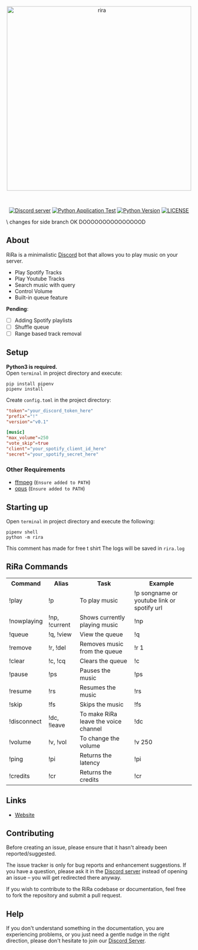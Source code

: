 <div align="center">
  <br />
  <p>
    <a href="https://rira.wtf"><img src="https://i.imgur.com/BVuDXEM.png" width="500" alt="rira" /></a>
  </p>
  <br />
  <p>
    <a href="https://discord.gg/aMgWPApkyS"><img src="https://img.shields.io/discord/738109119671566447?color=5865F2&logo=discord&logoColor=white" alt="Discord server" /></a>
    <a href="https://github.com/apratimshukla6/RiRa/actions"><img src="https://github.com/apratimshukla6/RiRa/actions/workflows/python-app.yml/badge.svg" alt="Python Application Test" /></a>
    <a href="https://rira.wtf"><img src="https://img.shields.io/github/pipenv/locked/python-version/apratimshukla6/RiRa" alt="Python Version" /></a>
    <a href="https://github.com/apratimshukla6/RiRa/blob/main/LICENSE"><img alt="LICENSE" src="https://img.shields.io/github/license/apratimshukla6/RiRa" /></a>
  </p>
</div>\
changes for side branch
OK DOOOOOOOOOOOOOOOD

## About 

RiRa is a minimalistic [Discord](https://discord.com) bot that allows you to play music on your server.

- Play Spotify Tracks
- Play Youtube Tracks
- Search music with query
- Control Volume
- Built-in queue feature

**Pending**:
- [ ] Adding Spotify playlists
- [ ] Shuffle queue
- [ ] Range based track removal

## Setup

**Python3 is required.**  
Open `terminal` in project directory and execute:
```shell
pip install pipenv
pipenv install
```

Create `config.toml` in the project directory:
```toml
"token"="your_discord_token_here"
"prefix"="!"
"version"="v0.1"

[music]
"max_volume"=250
"vote_skip"=true
"client"="your_spotify_client_id_here"
"secret"="your_spotify_secret_here"
```

### Other Requirements

- [ffmpeg](https://www.ffmpeg.org/download.html) (`Ensure added to PATH`)
- [opus](https://opus-codec.org/downloads/) (`Ensure added to PATH`)

## Starting up

Open `terminal` in project directory and execute the following:
```shell
pipenv shell
python -m rira
```
This comment has made for free t shirt
The logs will be saved in `rira.log`

## RiRa Commands

<table>
  <tr>
    <th>Command</th>
    <th>Alias</th>
    <th>Task</th>
    <th>Example</th>
  </tr>
  <tr>
    <td>!play</td>
    <td>!p</td>
    <td>To play music</td>
    <td>!p songname or youtube link or spotify url</td>
  </tr>
  <tr>
    <td>!nowplaying</td>
    <td>!np, !current</td>
    <td>Shows currently playing music</td>
    <td>!np</td>
  </tr>
  <tr>
    <td>!queue</td>
    <td>!q, !view</td>
    <td>View the queue</td>
    <td>!q</td>
  </tr>
  <tr>
    <td>!remove</td>
    <td>!r, !del</td>
    <td>Removes music from the queue</td>
    <td>!r 1</td>
  </tr>
  <tr>
    <td>!clear</td>
    <td>!c, !cq</td>
    <td>Clears the queue</td>
    <td>!c</td>
  </tr>
  <tr>
    <td>!pause</td>
    <td>!ps</td>
    <td>Pauses the music</td>
    <td>!ps</td>
  </tr>
  <tr>
    <td>!resume</td>
    <td>!rs</td>
    <td>Resumes the music</td>
    <td>!rs</td>
  </tr>
  <tr>
    <td>!skip</td>
    <td>!fs</td>
    <td>Skips the music</td>
    <td>!fs</td>
  </tr>
  <tr>
    <td>!disconnect</td>
    <td>!dc, !leave</td>
    <td>To make RiRa leave the voice channel</td>
    <td>!dc</td>
  </tr>
  <tr>
    <td>!volume</td>
    <td>!v, !vol</td>
    <td>To change the volume</td>
    <td>!v 250</td>
  </tr>
  <tr>
    <td>!ping</td>
    <td>!pi</td>
    <td>Returns the latency</td>
    <td>!pi</td>
  </tr>
  <tr>
    <td>!credits</td>
    <td>!cr</td>
    <td>Returns the credits</td>
    <td>!cr</td>
  </tr>
</table>

## Links

- [Website](https://rira.wtf)

## Contributing

Before creating an issue, please ensure that it hasn't already been reported/suggested.

The issue tracker is only for bug reports and enhancement suggestions. If you have a question, please ask it in the [Discord server](https://discord.gg/aMgWPApkyS) instead of opening an issue – you will get redirected there anyway.

If you wish to contribute to the RiRa codebase or documentation, feel free to fork the repository and submit a pull request.

## Help

If you don't understand something in the documentation, you are experiencing problems, or you just need a gentle
nudge in the right direction, please don't hesitate to join our [Discord Server](https://discord.gg/aMgWPApkyS).
